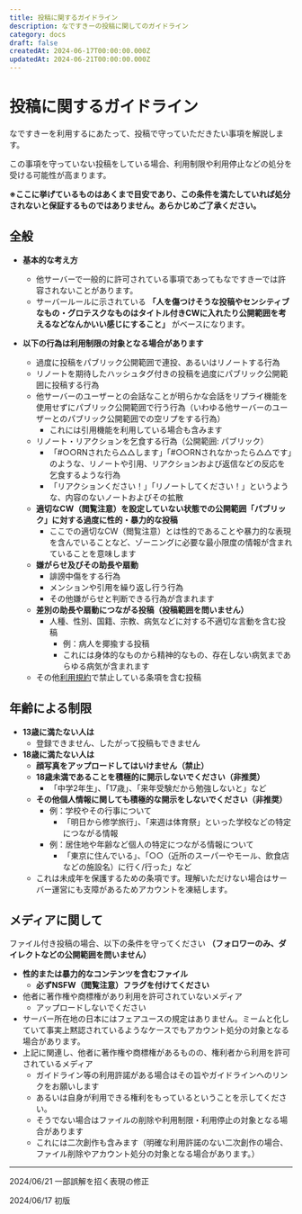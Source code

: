 ```yaml
---
title: 投稿に関するガイドライン
description: なですきーの投稿に関してのガイドライン
category: docs
draft: false
createdAt: 2024-06-17T00:00:00.000Z
updatedAt: 2024-06-21T00:00:00.000Z
---
```


# 投稿に関するガイドライン

なですきーを利用するにあたって、投稿で守っていただきたい事項を解説します。

この事項を守っていない投稿をしている場合、利用制限や利用停止などの処分を受ける可能性が高まります。

**※ここに挙げているものはあくまで目安であり、この条件を満たしていれば処分されないと保証するものではありません。あらかじめご了承ください。**

## 全般

- **基本的な考え方**
  - 他サーバーで一般的に許可されている事項であってもなですきーでは許容されないことがあります。
  - サーバールールに示されている **「人を傷つけそうな投稿やセンシティブなもの・グロテスクなものはタイトル付きCWに入れたり公開範囲を考えるなどなんかいい感じにすること」** がベースになります。

- **以下の行為は利用制限の対象となる場合があります**
  - 過度に投稿をパブリック公開範囲で連投、あるいはリノートする行為
  - リノートを期待したハッシュタグ付きの投稿を過度にパブリック公開範囲に投稿する行為
  - 他サーバーのユーザーとの会話なことが明らかな会話をリプライ機能を使用せずにパブリック公開範囲で行う行為（いわゆる他サーバーのユーザーとのパブリック公開範囲での空リプをする行為）
    - これには引用機能を利用している場合も含みます
  - リノート・リアクションを乞食する行為（公開範囲: パブリック）
    - 「#○○RNされたら△△します」「#○○RNされなかったら△△です」のような、リノートや引用、リアクションおよび返信などの反応を乞食するような行為
    - 「リアクションください！」「リノートしてください！」というような、内容のないノートおよびその拡散
  - **適切なCW（閲覧注意）を設定していない状態での公開範囲「パブリック」に対する過度に性的・暴力的な投稿**
    - ここでの適切なCW（閲覧注意）とは性的であることや暴力的な表現を含んでいることなど、ゾーニングに必要な最小限度の情報が含まれていることを意味します
  - **嫌がらせ及びその助長や扇動**
    - 誹謗中傷をする行為
    - メンションや引用を繰り返し行う行為
    - その他嫌がらせと判断できる行為が含まれます
  - **差別の助長や扇動につながる投稿（投稿範囲を問いません）**
    - 人種、性別、国籍、宗教、病気などに対する不適切な言動を含む投稿
      - 例：病人を揶揄する投稿
      - これには身体的なものから精神的なもの、存在しない病気まであらゆる病気が含まれます
  - その他[利用規約](/terms)で禁止している条項を含む投稿

## 年齢による制限

- **13歳に満たない人は**
  - 登録できません、したがって投稿もできません
- **18歳に満たない人は**
  - **顔写真をアップロードしてはいけません（禁止）**
  - **18歳未満であることを積極的に開示しないでください（非推奨）**
    - 「中学2年生」、「17歳」、「来年受験だから勉強しないと」など
  - **その他個人情報に関しても積極的な開示をしないでください（非推奨）**
    - 例：学校やその行事について
      - 「明日から修学旅行」、「来週は体育祭」といった学校などの特定につながる情報
    - 例：居住地や年齢など個人の特定につながる情報について
      - 「東京に住んでいる」、「○○（近所のスーパーやモール、飲食店などの施設名）に行く/行った」など
  - これは未成年を保護するための条項です。理解いただけない場合はサーバー運営にも支障があるためアカウントを凍結します。

## メディアに関して

ファイル付き投稿の場合、以下の条件を守ってください **（フォロワーのみ、ダイレクトなどの公開範囲を問いません）**

- **性的または暴力的なコンテンツを含むファイル**
  -  **必ずNSFW（閲覧注意）フラグを付けてください**
- 他者に著作権や商標権があり利用を許可されていないメディア
  -  アップロードしないでください
- サーバー所在地の日本にはフェアユースの規定はありません。ミームと化していて事実上黙認されているようなケースでもアカウント処分の対象となる場合があります。
- 上記に関連し、他者に著作権や商標権があるものの、権利者から利用を許可されているメディア
  - ガイドライン等の利用許諾がある場合はその旨やガイドラインへのリンクをお願いします
  - あるいは自身が利用できる権利をもっているということを示してください。
  - そうでない場合はファイルの削除や利用制限・利用停止の対象となる場合があります
  - これには二次創作も含みます（明確な利用許諾のない二次創作の場合、ファイル削除やアカウント処分の対象となる場合があります。）

---

2024/06/21 一部誤解を招く表現の修正

2024/06/17 初版
